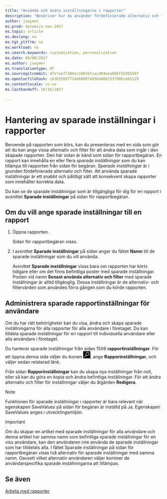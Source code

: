 ```yaml
---
title: "Använda och ändra inställningarna i rapporter"
description: "Beskriver hur du använder fördefinierade alternativ och filter för att anpassa en rapport och för att generera korrekta data."
author: jswymer
ms.prod: dynamics-nav-2017
ms.topic: article
ms.devlang: na
ms.tgt_pltfrm: na
ms.workload: na
ms.search.keywords: customization, personalization
ms.date: 09/08/2017
ms.author: jswymer
ms.translationtype: HT
ms.sourcegitcommit: 4fefaef7380ac10836fcac404eea006f55d8556f
ms.openlocfilehash: c63b5585f724a60007e836ab06333798bce65129
ms.contentlocale: sv-se
ms.lasthandoff: 10/16/2017

---
```

# <a name="managing-saved-settings-on-reports"></a>Hantering av sparade inställningar i rapporter
Beroende på rapporten som körs, kan du presenteras med en sida som gör att du kan ange vissa alternativ och filter för att ändra data som ingår i den skapade rapporten. Den här sidan är känd som sidan för rapportbegäran. En rapport kan innehålla en eller flera *sparade inställningar* som du kan tillämpa till rapporten från sidan för begäran. *Sparade inställningar* är i grunden fördefinierade alternativ och filter. Att använda sparade inställningar är ett snabbt och pålitligt sätt att konsekvent skapa rapporter som innehåller korrekta data.

Du kan se de sparade inställningar som är tillgängliga för dig för en rapport i avsnittet **Sparade inställningar** på sidan för rapportbegäran.  

## <a name="to-apply-saved-settings-to-a-report"></a>Om du vill ange sparade inställningar till en rapport
1. Öppna rapporten.

   Sidan för rapportbegäran visas.    
2. I avsnittet **Sparade inställningar** på sidan anger du fältet **Namn** till de sparade inställningar som du vill använda.

   Avsnittet **Sparade inställningar** visas bara om rapporten har körts tidigare eller om det finns befintliga poster med sparade inställningar. Posten vid namn **Senast använda alternativ och filter** med sparade inställningar är alltid tillgänglig. Dessa inställningar är de alternativ- och filtervärden som användes förra gången som du körde rapporten.

## <a name="administer-saved-report-settings-for-users"></a>Administrera sparade rapportinställningar för användare
Om du har rätt behörigheter kan du visa, ändra och skapa sparade inställningarna för alla rapporter för alla användare i företaget. Du kan tilldela sparade inställningar för en rapport till individuella användare eller alla användare i företaget.

Du hanterar sparade inställningar från sidan 1506 **rapportinställningar**. För att öppna denna sida väljer du ikonen ![Söka efter sida eller rapport](media/ui-search/search_small.png "ikonen Söka efter sida eller rappor"), ange **Rapporinställningar**, och väljer sedan relaterad länk.

Från sidan **Rapporinställningar** kan du skapa nya inställningar från noll, eller så kan du göra en kopia och ändra befintliga inställningar. För att ändra alternativ och filter för inställningar väljer du åtgärden **Redigera**.

> [!NOTE]
> Funktionen för sparade inställningar i rapporter är bara relevant när egenskapen SaveValues på sidan för begäran är inställd på Ja. Egenskapen SaveValues anges i utvecklingsmiljön.  

> [!Important]
> Om du skapar en artikel med sparade inställningar för alla användare och denna artikel har samma namn som befintliga sparade inställningar för en viss användare, kan den användaren inte använda de sparade inställningar som har tilldelats alla.  I fältet Sparade inställningar på sidan för rapportbegäran visas två alternativ för sparade inställningar med samma namn. Oavsett vilket alternativ användaren väljer kommer de användarspecifika sparade inställningarna att tillämpas.

## <a name="see-also"></a>Se även
[Arbeta med rapporter](ui-work-report.md)  

